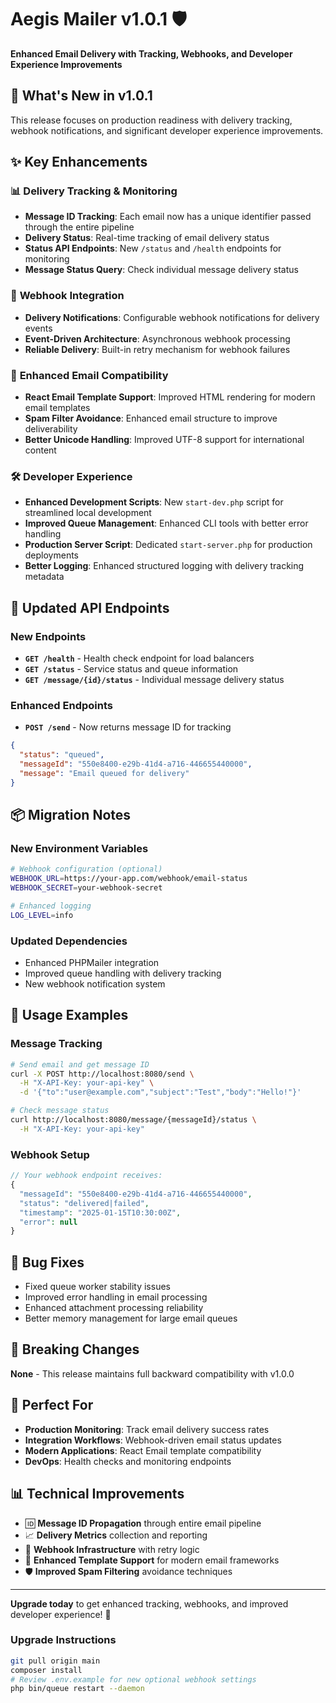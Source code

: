 # Aegis Mailer v1.0.1 🛡️

**Enhanced Email Delivery with Tracking, Webhooks, and Developer Experience Improvements**

## 🚀 What's New in v1.0.1

This release focuses on production readiness with delivery tracking, webhook notifications, and significant developer experience improvements.

## ✨ Key Enhancements

### 📊 **Delivery Tracking & Monitoring**
- **Message ID Tracking**: Each email now has a unique identifier passed through the entire pipeline
- **Delivery Status**: Real-time tracking of email delivery status
- **Status API Endpoints**: New `/status` and `/health` endpoints for monitoring
- **Message Status Query**: Check individual message delivery status

### 🔗 **Webhook Integration**
- **Delivery Notifications**: Configurable webhook notifications for delivery events
- **Event-Driven Architecture**: Asynchronous webhook processing
- **Reliable Delivery**: Built-in retry mechanism for webhook failures

### 📧 **Enhanced Email Compatibility**
- **React Email Template Support**: Improved HTML rendering for modern email templates
- **Spam Filter Avoidance**: Enhanced email structure to improve deliverability
- **Better Unicode Handling**: Improved UTF-8 support for international content

### 🛠️ **Developer Experience**
- **Enhanced Development Scripts**: New `start-dev.php` script for streamlined local development
- **Improved Queue Management**: Enhanced CLI tools with better error handling
- **Production Server Script**: Dedicated `start-server.php` for production deployments
- **Better Logging**: Enhanced structured logging with delivery tracking metadata

## 🔧 Updated API Endpoints

### New Endpoints
- **`GET /health`** - Health check endpoint for load balancers
- **`GET /status`** - Service status and queue information  
- **`GET /message/{id}/status`** - Individual message delivery status

### Enhanced Endpoints
- **`POST /send`** - Now returns message ID for tracking
```json
{
  "status": "queued",
  "messageId": "550e8400-e29b-41d4-a716-446655440000",
  "message": "Email queued for delivery"
}
```

## 📦 Migration Notes

### New Environment Variables
```bash
# Webhook configuration (optional)
WEBHOOK_URL=https://your-app.com/webhook/email-status
WEBHOOK_SECRET=your-webhook-secret

# Enhanced logging
LOG_LEVEL=info
```

### Updated Dependencies
- Enhanced PHPMailer integration
- Improved queue handling with delivery tracking
- New webhook notification system

## 🎯 Usage Examples

### Message Tracking
```bash
# Send email and get message ID
curl -X POST http://localhost:8080/send \
  -H "X-API-Key: your-api-key" \
  -d '{"to":"user@example.com","subject":"Test","body":"Hello!"}'

# Check message status
curl http://localhost:8080/message/{messageId}/status \
  -H "X-API-Key: your-api-key"
```

### Webhook Setup
```php
// Your webhook endpoint receives:
{
  "messageId": "550e8400-e29b-41d4-a716-446655440000",
  "status": "delivered|failed",
  "timestamp": "2025-01-15T10:30:00Z",
  "error": null
}
```

## 🐛 Bug Fixes

- Fixed queue worker stability issues
- Improved error handling in email processing
- Enhanced attachment processing reliability
- Better memory management for large email queues

## 🔄 Breaking Changes

**None** - This release maintains full backward compatibility with v1.0.0

## 🌟 Perfect For

- **Production Monitoring**: Track email delivery success rates
- **Integration Workflows**: Webhook-driven email status updates  
- **Modern Applications**: React Email template compatibility
- **DevOps**: Health checks and monitoring endpoints

## 📊 Technical Improvements

- 🆔 **Message ID Propagation** through entire email pipeline
- 📈 **Delivery Metrics** collection and reporting
- 🔗 **Webhook Infrastructure** with retry logic
- 🎨 **Enhanced Template Support** for modern email frameworks
- 🛡️ **Improved Spam Filtering** avoidance techniques

---

**Upgrade today** to get enhanced tracking, webhooks, and improved developer experience! 🎉

### Upgrade Instructions
```bash
git pull origin main
composer install
# Review .env.example for new optional webhook settings
php bin/queue restart --daemon
```